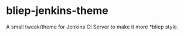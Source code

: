 bliep-jenkins-theme
===================

A small tweak/theme for Jenkins CI Server to make it more *bliep style.
